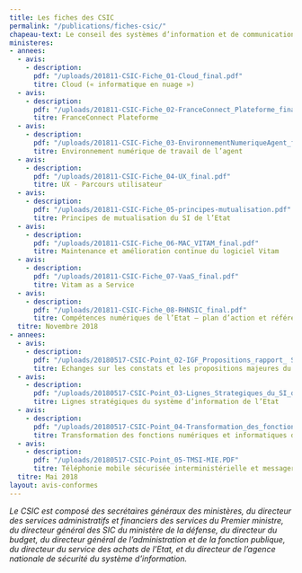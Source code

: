 ```yaml
---
title: Les fiches des CSIC
permalink: "/publications/fiches-csic/"
chapeau-text: Le conseil des systèmes d’information et de communication (CSIC) constitue l’instance de gouvernance stratégique du SI de l’Etat. Il est présidé par le directeur interministériel du numérique et du système d’information et de communication de l’Etat (DINSIC). Le CSIC est consulté sur la définition et la mise en œuvre du cadre stratégique commun du système d’information de l’Etat. Le DINSIC soumet au conseil, au travers des fiches CSIC, les évolutions des documents de référence ou les nouveaux cadres ou normes techniques et dresse le bilan des contrats de progrès.
ministeres:
- annees:
  - avis:
    - description: 
      pdf: "/uploads/201811-CSIC-Fiche_01-Cloud_final.pdf"
      titre: Cloud (« informatique en nuage »)
  - avis:
    - description: 
      pdf: "/uploads/201811-CSIC-Fiche_02-FranceConnect_Plateforme_final.pdf"
      titre: FranceConnect Plateforme
  - avis:
    - description: 
      pdf: "/uploads/201811-CSIC-Fiche_03-EnvironnementNumeriqueAgent_final.pdf"
      titre: Environnement numérique de travail de l’agent
  - avis:
    - description: 
      pdf: "/uploads/201811-CSIC-Fiche_04-UX_final.pdf"
      titre: UX - Parcours utilisateur
  - avis:
    - description: 
      pdf: "/uploads/201811-CSIC-Fiche_05-principes-mutualisation.pdf"
      titre: Principes de mutualisation du SI de l’Etat
  - avis:
    - description: 
      pdf: "/uploads/201811-CSIC-Fiche_06-MAC_VITAM_final.pdf"
      titre: Maintenance et amélioration continue du logiciel Vitam
  - avis:
    - description: 
      pdf: "/uploads/201811-CSIC-Fiche_07-VaaS_final.pdf"
      titre: Vitam as a Service
  - avis:
    - description: 
      pdf: "/uploads/201811-CSIC-Fiche_08-RHNSIC_final.pdf"
      titre: Compétences numériques de l’Etat – plan d’action et référentiel des rémunérations
  titre: Novembre 2018
- annees:
  - avis:
    - description: 
      pdf: "/uploads/20180517-CSIC-Point_02-IGF_Propositions_rapport_ SI.pdf"
      titre: Echanges sur les constats et les propositions majeures du rapport IGF « Les systèmes d’information de l’Etat et leur transformation »
  - avis:
    - description: 
      pdf: "/uploads/20180517-CSIC-Point_03-Lignes_Strategiques_du_SI_de_l_Etat.pdf"
      titre: Lignes stratégiques du système d’information de l’Etat
  - avis:
    - description: 
      pdf: "/uploads/20180517-CSIC-Point_04-Transformation_des_fonctions_numeriques.pdf"
      titre: Transformation des fonctions numériques et informatiques dans l’Etat
  - avis:
    - description: 
      pdf: "/uploads/20180517-CSIC-Point_05-TMSI-MIE.PDF"
      titre: Téléphonie mobile sécurisée interministérielle et messagerie instantanée de l’Etat
  titre: Mai 2018
layout: avis-conformes
---
```


*Le CSIC est composé des secrétaires généraux des ministères, du directeur des services administratifs et financiers des services du Premier ministre, du directeur général des SIC du ministère de la défense, du directeur du budget, du directeur général de l’administration et de la fonction publique, du directeur du service des achats de l’Etat, et du directeur de l’agence nationale de sécurité du système d’information.*
